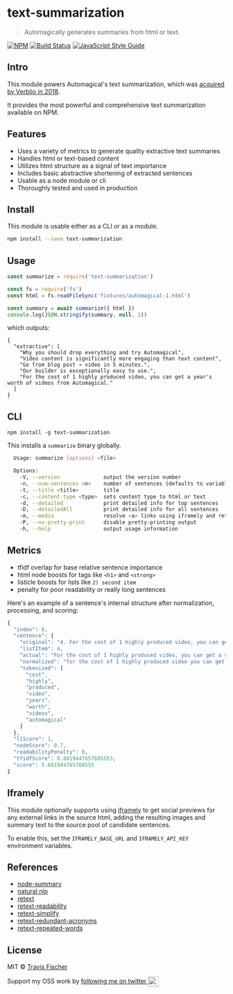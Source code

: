 # text-summarization

> Automagically generates summaries from html or text.

[![NPM](https://img.shields.io/npm/v/text-summarization.svg)](https://www.npmjs.com/package/text-summarization) [![Build Status](https://travis-ci.com/transitive-bullshit/text-summarization.svg?branch=master)](https://travis-ci.com/transitive-bullshit/text-summarization) [![JavaScript Style Guide](https://img.shields.io/badge/code_style-standard-brightgreen.svg)](https://standardjs.com)

## Intro

This module powers Automagical's text summarization, which was [acquired by Verblio in 2018](https://www.verblio.com/blog/we-bought-a-company).

It provides the most powerful and comprehensive text summarization available on NPM.

## Features

- Uses a variety of metrics to generate quality extractive text summaries
- Handles html or text-based content
- Utilizes html structure as a signal of text importance
- Includes basic abstractive shortening of extracted sentences
- Usable as a node module or cli
- Thoroughly tested and used in production

## Install

This module is usable either as a CLI or as a module.

```bash
npm install --save text-summarization
```

## Usage

```js
const summarize = require('text-summarization')

const fs = require('fs')
const html = fs.readFileSync('fixtures/automagical-1.html')

const summary = await summarize({ html })
console.log(JSON.stringify(summary, null, 2))
```

which outputs:

```
{
  "extractive": [
    "Why you should drop everything and try Automagical",
    "Video content is significantly more engaging than text content",
    "Go from blog post → video in 5 minutes.",
    "Our builder is exceptionally easy to use.",
    "For the cost of 1 highly produced video, you can get a year's worth of videos from Automagical."
  ]
}
```

## CLI

```
npm install -g text-summarization
```

This installs a `summarize` binary globally.

```bash
  Usage: summarize [options] <file>

  Options:
    -V, --version              output the version number
    -n, --num-sentences <n>    number of sentences (defaults to variable length)
    -t, --title <title>        title
    -c, --content-type <type>  sets content type to html or text
    -d, --detailed             print detailed info for top sentences
    -D, --detailedAll          print detailed info for all sentences
    -m, --media                resolve <a> links using iframely and return best matching media
    -P, --no-pretty-print      disable pretty-printing output
    -h, --help                 output usage information
```

## Metrics

- tfidf overlap for base relative sentence importance
- html node boosts for tags like `<h1>` and `<strong>`
- listicle boosts for lists like `2) second item`
- penalty for poor readability or really long sentences

Here's an example of a sentence's internal structure after normalization, processing, and scoring:

```js
{
  "index": 8,
  "sentence": {
    "original": "4. For the cost of 1 highly produced video, you can get a year's worth of videos from Automagical.",
    "listItem": 4,
    "actual": "For the cost of 1 highly produced video, you can get a year's worth of videos from Automagical.",
    "normalized": "for the cost of 1 highly produced video you can get a years worth of videos from automagical",
    "tokenized": [
      "cost",
      "highly",
      "produced",
      "video",
      "years",
      "worth",
      "videos",
      "automagical"
    ]
  },
  "liScore": 1,
  "nodeScore": 0.7,
  "readabilityPenalty": 0,
  "tfidfScore": 0.8019447657605553,
  "score": 5.601944765760555
}
```

## Iframely

This module optionally supports using [iframely](https://iframely.com) to get social previews for any external links in the source html, adding the resulting images and summary text to the source pool of candidate sentences.

To enable this, set the `IFRAMELY_BASE_URL` and `IFRAMELY_API_KEY` environment variables.

## References

- [node-summary](https://github.com/jbrooksuk/node-summary)
- [natural nlp](https://github.com/NaturalNode/natural)
- [retext](https://github.com/wooorm/retext)
- [retext-readability](https://github.com/wooorm/retext-readability)
- [retext-simplify](https://github.com/wooorm/retext-simplify)
- [retext-redundant-acronyms](https://github.com/wooorm/retext-redundant-acronyms)
- [retext-repeated-words](https://github.com/wooorm/retext-repeated-words)

## License

MIT © [Travis Fischer](https://transitivebullsh.it)

Support my OSS work by <a href="https://twitter.com/transitive_bs">following me on twitter <img src="https://storage.googleapis.com/saasify-assets/twitter-logo.svg" alt="twitter" height="24px" align="center"></a>
